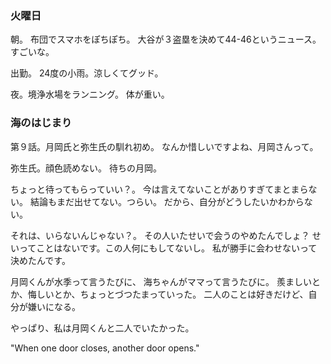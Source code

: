 ### 火曜日

朝。
布団でスマホをぽちぽち。
大谷が３盗塁を決めて44-46というニュース。
すごいな。

出勤。
24度の小雨。涼しくてグッド。

夜。境浄水場をランニング。
体が重い。

### 海のはじまり

第９話。月岡氏と弥生氏の馴れ初め。
なんか惜しいですよね、月岡さんって。

弥生氏。顔色読めない。
待ちの月岡。

ちょっと待ってもらっていい？。
今は言えてないことがありすぎてまとまらない。
結論もまだ出せてない。つらい。
だから、自分がどうしたいかわからない。

それは、いらないんじゃない？。
その人いたせいで会うのやめたんでしょ？
せいってことはないです。この人何にもしてないし。
私が勝手に会わせないって決めたんです。

月岡くんが水季って言うたびに、
海ちゃんがママって言うたびに。
羨ましいとか、悔しいとか、ちょっとづつたまっていった。
二人のことは好きだけど、自分が嫌いになる。

やっぱり、私は月岡くんと二人でいたかった。

"When one door closes, another door opens."